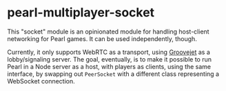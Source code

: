 # pearl-multiplayer-socket

This "socket" module is an opinionated module for handling host-client networking for Pearl games. It can be used independently, though.

Currently, it only supports WebRTC as a transport, using [Groovejet](https://github.com/thomasboyt/groovejet) as a lobby/signaling server. The goal, eventually, is to make it possible to run Pearl in a Node server as a host, with players as clients, using the same interface, by swapping out `PeerSocket` with a different class representing a WebSocket connection.